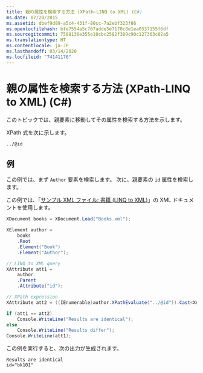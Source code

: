 ```yaml
---
title: 親の属性を検索する方法 (XPath-LINQ to XML) (C#)
ms.date: 07/20/2015
ms.assetid: dbef9d89-a5c4-431f-80cc-7a2ebf323f86
ms.openlocfilehash: bfe7554a5c767adde5e7170c8e1ea0537155f6df
ms.sourcegitcommit: 7588136e355e10cbc2582f389c90c127363c02a5
ms.translationtype: HT
ms.contentlocale: ja-JP
ms.lasthandoff: 03/14/2020
ms.locfileid: "74141176"
---
```

# <a name="how-to-find-an-attribute-of-the-parent-xpath-linq-to-xml-c"></a>親の属性を検索する方法 (XPath-LINQ to XML) (C#)

このトピックでは、親要素に移動してその属性を検索する方法を示します。

XPath 式を次に示します。

`../@id`

## <a name="example"></a>例

この例では、まず `Author` 要素を検索します。 次に、親要素の `id` 属性を検索します。

この例では、「[サンプル XML ファイル: 書籍 (LINQ to XML)](./sample-xml-file-books-linq-to-xml.md)」の XML ドキュメントを使用します。

```csharp
XDocument books = XDocument.Load("Books.xml");

XElement author =
    books
    .Root
    .Element("Book")
    .Element("Author");

// LINQ to XML query
XAttribute att1 =
    author
    .Parent
    .Attribute("id");

// XPath expression
XAttribute att2 = ((IEnumerable)author.XPathEvaluate("../@id")).Cast<XAttribute>().First();

if (att1 == att2)
    Console.WriteLine("Results are identical");
else
    Console.WriteLine("Results differ");
Console.WriteLine(att1);
```

この例を実行すると、次の出力が生成されます。

```output
Results are identical
id="bk101"
```
